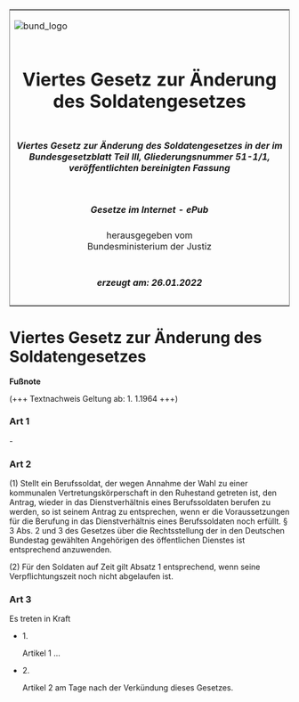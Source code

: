 <span id="DECKBLATT.html"></span>

<table border="0" frame="border" width="100%">

<tr valign="top">

<td align="left">

![bund\_logo](BfJ_2021_Web_de_de.gif)

</td>

<td align="right">

 

</td>

</tr>

<tr align="center" valign="middle">

<td colspan="2">

# Viertes Gesetz zur Änderung des Soldatengesetzes

</td>

</tr>

<tr align="center" valign="middle">

<td colspan="2">

##### Viertes Gesetz zur Änderung des Soldatengesetzes in der im Bundesgesetzblatt Teil III, Gliederungsnummer 51-1/1, veröffentlichten bereinigten Fassung

</td>

</tr>

<tr align="center" valign="middle">

<td colspan="2">

  
  

##### Gesetze im Internet - ePub  
  
herausgegeben vom  
Bundesministerium der Justiz

</td>

</tr>

<tr align="center" valign="bottom">

<td colspan="2">

  
  

##### erzeugt am: 26.01.2022

</td>

</tr>

</table>

<span id="BJNR004470962.html"></span>

# Viertes Gesetz zur Änderung des Soldatengesetzes

<div>

  
**Fußnote**

<div class="jnhtml">

<div>

<div class="jurAbsatz">

(+++ Textnachweis Geltung ab: 1. 1.1964 +++)

</div>

</div>

</div>

</div>

<span id="BJNR004470962BJNE000100315.html"></span>

### Art 1  

<div>

<div class="jnhtml">

<div>

<div class="jurAbsatz">

\-

</div>

</div>

</div>

</div>

<span id="BJNR004470962BJNE000200315.html"></span>

### Art 2  

<div>

<div class="jnhtml">

<div>

<div class="jurAbsatz">

(1) Stellt ein Berufssoldat, der wegen Annahme der Wahl zu einer
kommunalen Vertretungskörperschaft in den Ruhestand getreten ist, den
Antrag, wieder in das Dienstverhältnis eines Berufssoldaten berufen zu
werden, so ist seinem Antrag zu entsprechen, wenn er die Voraussetzungen
für die Berufung in das Dienstverhältnis eines Berufssoldaten noch
erfüllt. § 3 Abs. 2 und 3 des Gesetzes über die Rechtsstellung der in
den Deutschen Bundestag gewählten Angehörigen des öffentlichen Dienstes
ist entsprechend anzuwenden.

</div>

<div class="jurAbsatz">

(2) Für den Soldaten auf Zeit gilt Absatz 1 entsprechend, wenn seine
Verpflichtungszeit noch nicht abgelaufen ist.

</div>

</div>

</div>

</div>

<span id="BJNR004470962BJNE000300315.html"></span>

### Art 3  

<div>

<div class="jnhtml">

<div>

<div class="jurAbsatz">

Es treten in Kraft

  - 1\.
    
    <div style="">
    
    Artikel 1 ...
    
    </div>

  - 2\.
    
    <div style="">
    
    Artikel 2 am Tage nach der Verkündung dieses Gesetzes.
    
    </div>

</div>

</div>

</div>

</div>
